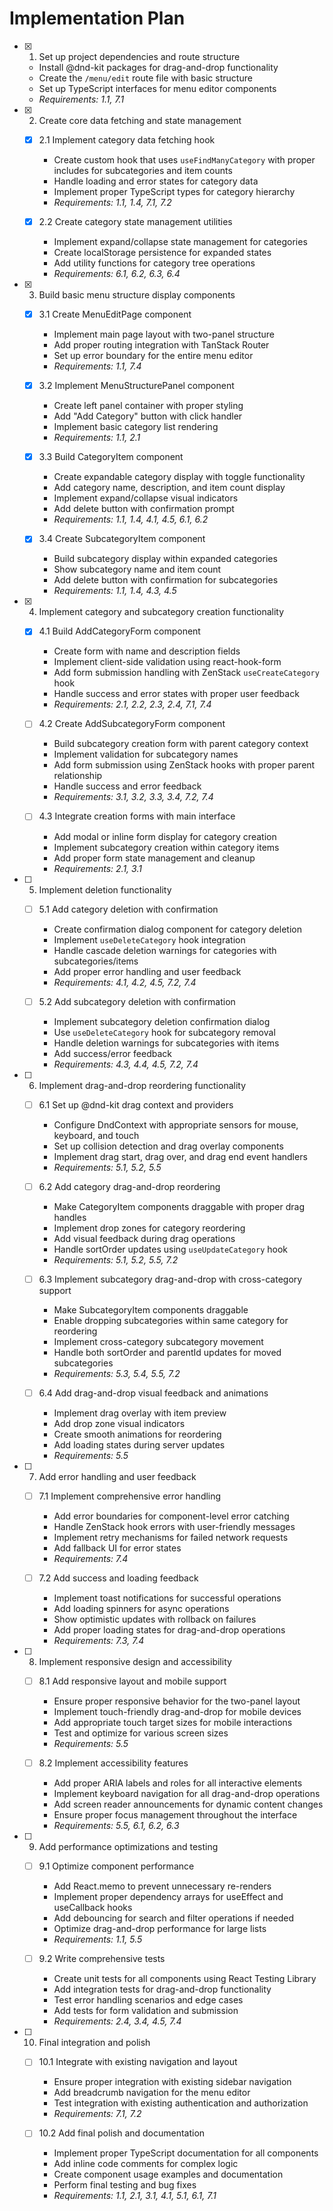 # Implementation Plan

- [x] 1. Set up project dependencies and route structure






  - Install @dnd-kit packages for drag-and-drop functionality
  - Create the `/menu/edit` route file with basic structure
  - Set up TypeScript interfaces for menu editor components
  - _Requirements: 1.1, 7.1_

- [x] 2. Create core data fetching and state management





  - [x] 2.1 Implement category data fetching hook


    - Create custom hook that uses `useFindManyCategory` with proper includes for subcategories and item counts
    - Handle loading and error states for category data
    - Implement proper TypeScript types for category hierarchy
    - _Requirements: 1.1, 1.4, 7.1, 7.2_

  - [x] 2.2 Create category state management utilities


    - Implement expand/collapse state management for categories
    - Create localStorage persistence for expanded states
    - Add utility functions for category tree operations
    - _Requirements: 6.1, 6.2, 6.3, 6.4_

- [x] 3. Build basic menu structure display components





  - [x] 3.1 Create MenuEditPage component


    - Implement main page layout with two-panel structure
    - Add proper routing integration with TanStack Router
    - Set up error boundary for the entire menu editor
    - _Requirements: 1.1, 7.4_

  - [x] 3.2 Implement MenuStructurePanel component


    - Create left panel container with proper styling
    - Add "Add Category" button with click handler
    - Implement basic category list rendering
    - _Requirements: 1.1, 2.1_

  - [x] 3.3 Build CategoryItem component


    - Create expandable category display with toggle functionality
    - Add category name, description, and item count display
    - Implement expand/collapse visual indicators
    - Add delete button with confirmation prompt
    - _Requirements: 1.1, 1.4, 4.1, 4.5, 6.1, 6.2_

  - [x] 3.4 Create SubcategoryItem component


    - Build subcategory display within expanded categories
    - Show subcategory name and item count
    - Add delete button with confirmation for subcategories
    - _Requirements: 1.1, 1.4, 4.3, 4.5_

- [x] 4. Implement category and subcategory creation functionality





  - [x] 4.1 Build AddCategoryForm component


    - Create form with name and description fields
    - Implement client-side validation using react-hook-form
    - Add form submission handling with ZenStack `useCreateCategory` hook
    - Handle success and error states with proper user feedback
    - _Requirements: 2.1, 2.2, 2.3, 2.4, 7.1, 7.4_


  - [ ] 4.2 Create AddSubcategoryForm component
    - Build subcategory creation form with parent category context
    - Implement validation for subcategory names
    - Add form submission using ZenStack hooks with proper parent relationship
    - Handle success and error feedback
    - _Requirements: 3.1, 3.2, 3.3, 3.4, 7.2, 7.4_



  - [ ] 4.3 Integrate creation forms with main interface
    - Add modal or inline form display for category creation
    - Implement subcategory creation within category items
    - Add proper form state management and cleanup
    - _Requirements: 2.1, 3.1_

- [ ] 5. Implement deletion functionality
  - [ ] 5.1 Add category deletion with confirmation
    - Create confirmation dialog component for category deletion
    - Implement `useDeleteCategory` hook integration
    - Handle cascade deletion warnings for categories with subcategories/items
    - Add proper error handling and user feedback
    - _Requirements: 4.1, 4.2, 4.5, 7.2, 7.4_

  - [ ] 5.2 Add subcategory deletion with confirmation
    - Implement subcategory deletion confirmation dialog
    - Use `useDeleteCategory` hook for subcategory removal
    - Handle deletion warnings for subcategories with items
    - Add success/error feedback
    - _Requirements: 4.3, 4.4, 4.5, 7.2, 7.4_

- [ ] 6. Implement drag-and-drop reordering functionality
  - [ ] 6.1 Set up @dnd-kit drag context and providers
    - Configure DndContext with appropriate sensors for mouse, keyboard, and touch
    - Set up collision detection and drag overlay components
    - Implement drag start, drag over, and drag end event handlers
    - _Requirements: 5.1, 5.2, 5.5_

  - [ ] 6.2 Add category drag-and-drop reordering
    - Make CategoryItem components draggable with proper drag handles
    - Implement drop zones for category reordering
    - Add visual feedback during drag operations
    - Handle sortOrder updates using `useUpdateCategory` hook
    - _Requirements: 5.1, 5.2, 5.5, 7.2_

  - [ ] 6.3 Implement subcategory drag-and-drop with cross-category support
    - Make SubcategoryItem components draggable
    - Enable dropping subcategories within same category for reordering
    - Implement cross-category subcategory movement
    - Handle both sortOrder and parentId updates for moved subcategories
    - _Requirements: 5.3, 5.4, 5.5, 7.2_

  - [ ] 6.4 Add drag-and-drop visual feedback and animations
    - Implement drag overlay with item preview
    - Add drop zone visual indicators
    - Create smooth animations for reordering
    - Add loading states during server updates
    - _Requirements: 5.5_

- [ ] 7. Add error handling and user feedback
  - [ ] 7.1 Implement comprehensive error handling
    - Add error boundaries for component-level error catching
    - Handle ZenStack hook errors with user-friendly messages
    - Implement retry mechanisms for failed network requests
    - Add fallback UI for error states
    - _Requirements: 7.4_

  - [ ] 7.2 Add success and loading feedback
    - Implement toast notifications for successful operations
    - Add loading spinners for async operations
    - Show optimistic updates with rollback on failures
    - Add proper loading states for drag-and-drop operations
    - _Requirements: 7.3, 7.4_

- [ ] 8. Implement responsive design and accessibility
  - [ ] 8.1 Add responsive layout and mobile support
    - Ensure proper responsive behavior for the two-panel layout
    - Implement touch-friendly drag-and-drop for mobile devices
    - Add appropriate touch target sizes for mobile interactions
    - Test and optimize for various screen sizes
    - _Requirements: 5.5_

  - [ ] 8.2 Implement accessibility features
    - Add proper ARIA labels and roles for all interactive elements
    - Implement keyboard navigation for all drag-and-drop operations
    - Add screen reader announcements for dynamic content changes
    - Ensure proper focus management throughout the interface
    - _Requirements: 5.5, 6.1, 6.2, 6.3_

- [ ] 9. Add performance optimizations and testing
  - [ ] 9.1 Optimize component performance
    - Add React.memo to prevent unnecessary re-renders
    - Implement proper dependency arrays for useEffect and useCallback hooks
    - Add debouncing for search and filter operations if needed
    - Optimize drag-and-drop performance for large lists
    - _Requirements: 1.1, 5.5_

  - [ ] 9.2 Write comprehensive tests
    - Create unit tests for all components using React Testing Library
    - Add integration tests for drag-and-drop functionality
    - Test error handling scenarios and edge cases
    - Add tests for form validation and submission
    - _Requirements: 2.4, 3.4, 4.5, 7.4_

- [ ] 10. Final integration and polish
  - [ ] 10.1 Integrate with existing navigation and layout
    - Ensure proper integration with existing sidebar navigation
    - Add breadcrumb navigation for the menu editor
    - Test integration with existing authentication and authorization
    - _Requirements: 7.1, 7.2_

  - [ ] 10.2 Add final polish and documentation
    - Implement proper TypeScript documentation for all components
    - Add inline code comments for complex logic
    - Create component usage examples and documentation
    - Perform final testing and bug fixes
    - _Requirements: 1.1, 2.1, 3.1, 4.1, 5.1, 6.1, 7.1_